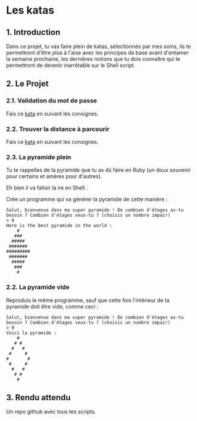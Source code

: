 # Les katas
## 1. Introduction
Dans ce projet, tu vas faire plein de katas, sélectionnés par mes soins,
ils te permettront d'être plus à l'aise avec les principes da base avant d'entamer la semaine prochaine,
les dernières notions que tu dois connaître qui te permettront de devenir inarrêtable sur le Shell script.

## 2. Le Projet

### 2.1. Validation du mot de passe
Fais ce [kata](https://www.codewars.com/kata/52e1476c8147a7547a000811) en suivant les consignes.

### 2.2. Trouver la distance à parcourir
Fais ce [kata](https://www.codewars.com/kata/55e7280b40e1c4a06d0000aa) en suivant les consignes.

### 2.3. La pyramide plein
Tu te rappelles de la pyramide que tu as dû faire en Ruby (un doux souvenir pour certains et amères pour d'autres).

Eh bien il va falloir la ire en Shell <emoji>. 

Crée un programme qui va générer la pyramide de cette manière :
```shell
Salut, bienvenue dans ma super pyramide ! De combien d'étages as-tu besoin ? Combien d'étages veux-tu ? (choisis un nombre impair)
> 9
Here is the best pyramide in the world :
    #
   ###
  #####
 #######
#########
 #######
  #####
   ###
    #
```


### 2.2. La pyramide vide
Reproduis le même programme, sauf que cette fois l'intérieur de ta pyramide doit être vide, comme ceci :
```shell
Salut, bienvenue dans ma super pyramide ! De combien d'étages as-tu besoin ? Combien d'étages veux-tu ? (choisis un nombre impair)
> 9
Voici la pyramide :
    #
   # #
  #   #
 #     #
#       #
 #     #
  #   #
   # #
    #
```

## 3. Rendu attendu
Un repo github avec tous tes scripts.
